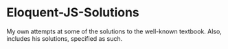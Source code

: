 # Eloquent-JS-Solutions
My own attempts at some of the solutions to the well-known textbook. Also, includes his solutions, specified as such.
